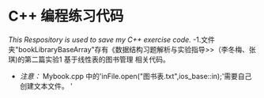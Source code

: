 # C++ 编程练习代码
*This Respository is used to save my C++ exercise code.*
-1.文件夹"bookLibraryBaseArray"存有《数据结构习题解析与实验指导>>（李冬梅、张琪)的第二篇实验1 基于线性表的图书管理 相关代码。
- *注意：* Mybook.cpp 中的'inFile.open("图书表.txt",ios_base::in);'需要自己创建文本文件。
'





